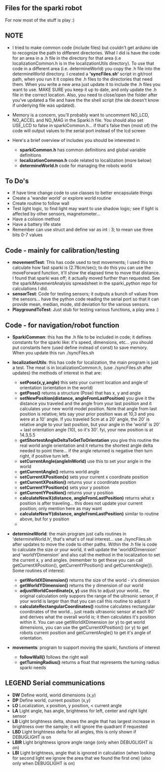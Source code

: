 ## Files for the sparki robot

For now most of the stuff is play :)

## NOTE
- I tried to make common code (include files) but couldn't get arduino ide to recognize the path to different directories.  What I did is have the code for an area in a .h file in the directory for that area (i.e localizationCommon.h is in the localizationUtils directory).  To use that code in a different area (i.e. determineWorld) you copy the .h file into the determineWorld directory.  I created a **'syncFiles.sh'** script in git/root path, when you run it it copies the .h files to the directories that need them.  When you write a new area just update it to include the .h files you want to use.  MAKE SURE you keep it up to date, and only update the .h file in the correct location.  Also, you need to close/open the folder after you've updated a file and have the the shell script (the ide doesn't know if underlying file was updated).
- Memory is a concern, you'll probably want to uncomment NO_LCD, NO_ACCEL and NO_MAG in the Sparki.h file.  You should also set USE_LCD to false in sparkiCommon.h... if that's false then (most of) the code will output values to the serial port instead of the lcd screen

- Here's a brief overview of includes you should be interested in
  - **sparkiCommon.h** has common definitions and global variable definitions
  - **localizationCommon.h** code related to localization (more below)
  - **determineWorld.h** code for managing the robots world 

## To Do's
- If have time change code to use classes to better encapsulate things
- Create a 'wander world' or explore world routine
- Create routine to follow wall
- Test light logic, to find light may want to use shadow logic; see if light is affected by other sensors, magnetometer...
- Have a colision method
- Have a battery life state
- Remember can use struct and define var as int : 3; to mean use three bits 0-7 values

## Code - mainly for calibration/testing
- **movementTest**: This has code used to test movements; I used this to calculate how fast sparki is (2.78cm/sec); to do this you can use the moveForward function, it'll show the elapsed time to move that distance.  I found that sparki was off; it actually moved further than requested.  See the sparkiMovementAnalysis spreadsheet in the sparki_python repo for calculations I did.
- **sensorTest**: Code for testing sensors; it outputs a bunch of values from the sensors... have the python code reading the serial port so that it can provide mean, median, mode, std deviation for the various sensors.
- **PlaygroundToTest**: Just stub for testing various functions, a play area :)


## Code - for navigation/robot function
- **SparkiCommon**: this has the .h file to be included in code; it defines constants for the sparki like: it's speed, dimensions, etc... you should put constants here (used define instead of const) to save memory.  When you update this run ./syncFiles.sh 
- **localizationUtils**: this has code for localization, the main program is just a test.  The meat is in localizationCommon.h, (use ./syncFiles.sh after updates) the methods of interest in that are:
  - **setPose(x,y,angle)** this sets your current location and angle of orientation (orientation in the world)
  - **getPose()** returns a structure (Pose) that has x, y and angle
  - **setNewPosition(distance, angleFromLastPosition)** you give it the distance you traveled and the angle from your last position and it calculates your new world model position.  Note that angle from last position is relative; lets say your prior position was at 10,3 and you were at a 10' angle.  If you traveled 5cm at a 20' angle, the 20' is relative angle to your last position, but your angle in the 'world' is 20' + last orientation angle (10), so it's 30'.  fyi, your new position is at 14.3,5.5
  - **getShortestAngleDeltaToGetToOrientation** you give this routine the real world angle orientation and it returns the shortest angle delta needed to point there... if the angle returned is negative then turn right, if positive turn left. 
  - **setCurrentAngle(angleInWorld)** use this to set your angle in the world
  - **getCurrentAngle()** returns world angle
  - **setCurrentXPosition(x)** sets your current x coordinate position 
  - **getCurrentXPosition()** returns your x coordinate position
  - **setCurrentYPosition(x)** sets your y position
  - **getCurrentYPosition()** returns your y position
  - **calculateNewX(distance, angleFromLastPosition)** returns what x position is after traveling... this does not update your current position; only mention here as may want
  - **calculateNewY(distance, angleFromLastPosition)** similar to routine above, but for y position
  - 
  
- **determineWorld**: the main program just calls routines in 'determineWorld.h', that's what's of real interest... use ./syncFiles.sh after updates to move the code to other paths.  Within the .h file is code to calculate the size or your world, it will update the 'worldXDimension' and 'worldYDimension' and also call the method in the localization to set the current x, y and angles.  (remember to get these you can call getCurrentXPosition(), getCurrentYPosition() and getCurrentAngle()).  Some routines of interest:
  - **getWorldXDimension()** returns the size of the world - x's dimension
  - **getWorldYDimension()** returns the y dimension of our world
  - **adjustWorldCoordinate(x, y)** use this to adjust your world... the original calculation only suppors the range of the ultrsonic sensor, if your world is larger than that you can call this routine to adjust it
  - **calculateRectangularCoordinates()** routine calculates rectangular coordinates of the world... just reads ultrasonic sensor at each 90' and derives what the overall world is; it then calculates it's position within it.  You can use getWorldXDimension (or y) to get world dimensions, you can use the getCurrentXPosition() (or y) to get robots current position and getCurrentAngle() to get it's angle of orientation.

- **movements**: program to support moving the sparki, functions of interest
  - **followWall()** follows the right wall
  - **getTurningRadius()** returns a float that represents the turning radius sparki needs

## LEGEND Serial communications
- **DW** Define world, world dimensions (x,y)
- **DP** Define world, current position (x,y)
- **LO** Localization, x position, y position, &lt; current angle
- **LA** Light angle, has angle, brightness for left, center and right light sensor
- **LB** Light brightness delta, shows the angle that has largest increase in brightness over the sample; it will ignore the quadrant if requested
- **LBD** Light brightness delta for all angles, this is only shown if DEBUGLIGHT is on
- **LBIR** Light brightness ignore angle range (only when DEBUGLIGHT is on)
- **LBI** Light brightness, angle that is ignored in calculation (when looking for second light we ignore the area that we found the first one) (also only when DEBUGLIGHT is on)
